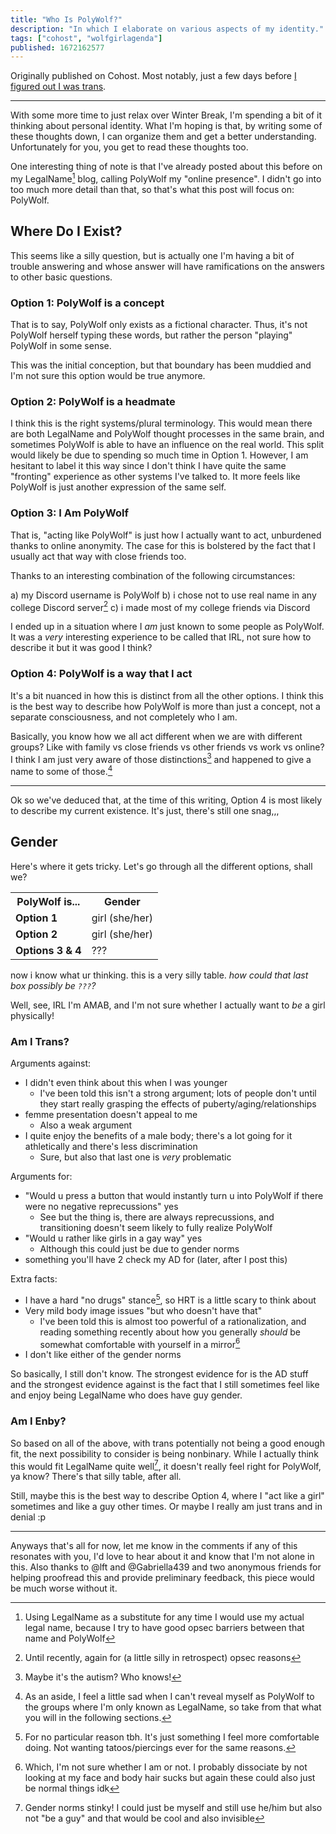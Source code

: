 ```yaml
---
title: "Who Is PolyWolf?"
description: "In which I elaborate on various aspects of my identity."
tags: ["cohost", "wolfgirlagenda"]
published: 1672162577
---
```


Originally published on Cohost. Most notably, just a few days before [I figured out I was trans](/blog/759538/).

---

With some more time to just relax over Winter Break, I'm spending a bit of it thinking about personal identity. What I'm hoping is that, by writing some of these thoughts down, I can organize them and get a better understanding. Unfortunately for you, you get to read these thoughts too.

One interesting thing of note is that I've already posted about this before on my LegalName[^1] blog, calling PolyWolf my "online presence". I didn't go into too much more detail than that, so that's what this post will focus on: PolyWolf.

## Where Do I Exist?

This seems like a silly question, but is actually one I'm having a bit of trouble answering and whose answer will have ramifications on the answers to other basic questions.

### Option 1: PolyWolf is a concept

That is to say, PolyWolf only exists as a fictional character. Thus, it's not PolyWolf herself typing these words, but rather the person "playing" PolyWolf in some sense.

This was the initial conception, but that boundary has been muddied and I'm not sure this option would be true anymore.

### Option 2: PolyWolf is a headmate

I think this is the right systems/plural terminology. This would mean there are both LegalName and PolyWolf thought processes in the same brain, and sometimes PolyWolf is able to have an influence on the real world. This split would likely be due to spending so much time in Option 1. However, I am hesitant to label it this way since I don't think I have quite the same "fronting" experience as other systems I've talked to. It more feels like PolyWolf is just another expression of the same self.

### Option 3: I Am PolyWolf

That is, "acting like PolyWolf" is just how I actually want to act, unburdened thanks to online anonymity. The case for this is bolstered by the fact that I usually act that way with close friends too.

Thanks to an interesting combination of the following circumstances:

a) my Discord username is PolyWolf
b) i chose not to use real name in any college Discord server[^2]
c) i made most of my college friends via Discord

I ended up in a situation where I _am_ just known to some people as PolyWolf. It was a _very_ interesting experience to be called that IRL, not sure how to describe it but it was good I think?

### Option 4: PolyWolf is a way that I act

It's a bit nuanced in how this is distinct from all the other options. I think this is the best way to describe how PolyWolf is more than just a concept, not a separate consciousness, and not completely who I am.

Basically, you know how we all act different when we are with different groups? Like with family vs close friends vs other friends vs work vs online? I think I am just very aware of those distinctions[^3] and happened to give a name to some of those.[^4]

<hr/>

Ok so we've deduced that, at the time of this writing, Option 4 is most likely to describe my current existence. It's just, there's still one snag,,,

## Gender

Here's where it gets tricky. Let's go through all the different options, shall we?

<table><tr>
<th>PolyWolf is...</th><th>Gender</th>
</tr><tr>
<td><b>Option 1</b></td>
<td>girl (she/her)</td>
</tr><tr>
<td><b>Option 2</b></td>
<td>girl (she/her)</td>
</tr><tr>
<td><b>Options 3 & 4</b></td>
<td>???</td>
</tr></table>

now i know what ur thinking. this is a very silly table. _how could that last box possibly be `???`?_

Well, see, IRL I'm AMAB, and I'm not sure whether I actually want to _be_ a girl physically!

### Am I Trans?

Arguments against:

- I didn't even think about this when I was younger
  - I've been told this isn't a strong argument; lots of people don't until they start really grasping the effects of puberty/aging/relationships
- femme presentation doesn't appeal to me
  - Also a weak argument
- I quite enjoy the benefits of a male body; there's a lot going for it athletically and there's less discrimination
  - Sure, but also that last one is _very_ problematic

Arguments for:

- "Would u press a button that would instantly turn u into PolyWolf if there were no negative reprecussions" yes
  - See but the thing is, there are always reprecussions, and transitioning doesn't seem likely to fully realize PolyWolf
- "Would u rather like girls in a gay way" yes
  - Although this could just be due to gender norms
- something you'll have 2 check my AD for (later, after I post this)

Extra facts:

- I have a hard "no drugs" stance[^5], so HRT is a little scary to think about
- Very mild body image issues "but who doesn't have that"
  - I've been told this is almost too powerful of a rationalization, and reading something recently about how you generally _should_ be somewhat comfortable with yourself in a mirror[^6]
- I don't like either of the gender norms

So basically, I still don't know. The strongest evidence for is the AD stuff and the strongest evidence against is the fact that I still sometimes feel like and enjoy being LegalName who does have guy gender.

### Am I Enby?

So based on all of the above, with trans potentially not being a good enough fit, the next possibility to consider is being nonbinary. While I actually think this would fit LegalName quite well[^7], it doesn't really feel right for PolyWolf, ya know? There's that silly table, after all.

Still, maybe this is the best way to describe Option 4, where I "act like a girl" sometimes and like a guy other times. Or maybe I really am just trans and in denial :p

<hr/>

Anyways that's all for now, let me know in the comments if any of this resonates with you, I'd love to hear about it and know that I'm not alone in this. Also thanks to @lft and @Gabriella439 and two anonymous friends for helping proofread this and provide preliminary feedback, this piece would be much worse without it.

[^1]: Using LegalName as a substitute for any time I would use my actual legal name, because I try to have good opsec barriers between that name and PolyWolf

[^2]: Until recently, again for (a little silly in retrospect) opsec reasons

[^3]: Maybe it's the autism? Who knows!

[^4]: As an aside, I feel a little sad when I can't reveal myself as PolyWolf to the groups where I'm only known as LegalName, so take from that what you will in the following sections.

[^5]: For no particular reason tbh. It's just something I feel more comfortable doing. Not wanting tatoos/piercings ever for the same reasons.

[^6]: Which, I'm not sure whether I am or not. I probably dissociate by not looking at my face and body hair sucks but again these could also just be normal things idk

[^7]: Gender norms stinky! I could just be myself and still use he/him but also not "be a guy" and that would be cool and also invisible

